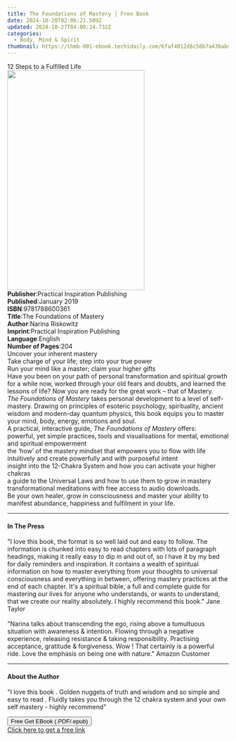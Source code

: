 ```yaml
---
title: The Foundations of Mastery | Free Book
date: 2024-10-20T02:06:21.509Z
updated: 2024-10-27T04:00:14.732Z
categories:
  - Body, Mind & Spirit
thumbnail: https://thmb-001-ebook.techidaily.com/6faf4012d8c56b7a436abc740e4c20e2061199524466c571c4a28a5bfc10fee0.jpg
---
```

<main id="book-container">
  <div class="flex flex-col">
    <div class="book-brief flex-1 py-6 px-4 sm:p-6 md:py-10 md:px-8">
      <!-- brief-->
      <div class="book-brief-main">12 Steps to a Fulfilled Life</div>
    </div>
    <div
      class="book-meta-info flex-1 grid gap-4 col-start-1 col-end-3 row-start-1 sm:mb-6 sm:grid-cols-4 lg:gap-6 lg:col-start-2 lg:row-end-6 lg:row-span-6 lg:mb-0"
    >
      <div
        class="book-meta-info-left place-content-center mt-4 p-4 text-sm leading-6 col-start-2 col-span-2 dark:text-slate-400"
      >
        <img
          class="w-full h-500 object-cover rounded-lg sm:h-255 sm:col-span-2 lg:col-span-full"
          src="https://img-001-ebook.techidaily.com/0cbc806a4fcd98bf4398386d34cbeb48381cc217be782c99a6147663c0f59239.jpg"
          alt=""
          width="312"
          height="500"
        />
      </div>
      <div
        class="book-meta-info-right mt-2 col-start-1 row-start-2 col-span-3 self-center"
      >
        <!-- meta data  -->
        <div class="flex flex-col px-4 md:px-8">
          <div class="flex-1">
            <strong>Publisher</strong>:<span class="px-2"
              >Practical Inspiration Publishing</span
            >
          </div>
          <div class="flex-1">
            <strong>Published</strong>:<span class="px-2">January 2019</span>
          </div>
          <div class="flex-1">
            <strong>ISBN</strong>:<span class="px-2">9781788600361</span>
          </div>
          <div class="flex-1">
            <strong>Title</strong>:<span class="px-2"
              >The Foundations of Mastery</span
            >
          </div>
          <div class="flex-1">
            <strong>Author</strong>:<span class="px-2">Narina Riskowitz</span>
          </div>
          <div class="flex-1">
            <strong>Imprint</strong>:<span class="px-2"
              >Practical Inspiration Publishing</span
            >
          </div>
          <div class="flex-1">
            <strong>Language</strong>:<span class="px-2">English</span>
          </div>
          <div class="flex-1">
            <strong>Number of Pages</strong>:<span class="px-2">204</span>
          </div>
        </div>
      </div>
    </div>
    <div class="book-description flex-1 py-6 px-4 sm:p-6 md:py-10 md:px-8">
      <div class="book-description-main">
        <div accordion-content="" id="description">
          Uncover your inherent mastery<br />Take charge of your life; step into
          your true power<br />Run your mind like a master; claim your higher
          gifts<br />Have you been on your path of personal transformation and
          spiritual growth for a while now, worked through your old fears and
          doubts, and learned the lessons of life? Now you are ready for the
          great work – that of Mastery.<br /><i>The Foundations of Mastery</i>
          takes personal development to a level of self-mastery. Drawing on
          principles of esoteric psychology, spirituality, ancient wisdom and
          modern-day quantum physics, this book equips you to master your mind,
          body, energy, emotions and soul.<br />A practical, interactive guide,
          <i>The Foundations of Mastery</i> offers:<br />powerful, yet simple
          practices, tools and visualisations for mental, emotional and
          spiritual empowerment<br />the ‘how’ of the mastery mindset that
          empowers you to flow with life intuitively and create powerfully and
          with purposeful intent<br />insight into the 12-Chakra System and how
          you can activate your higher chakras<br />a guide to the Universal
          Laws and how to use them to grow in mastery<br />transformational
          meditations with free access to audio downloads.<br />Be your own
          healer, grow in consciousness and master your ability to manifest
          abundance, happiness and fulfilment in your life.
        </div>
        <div class="accordion-fader"></div>
      </div>
    </div>
    <div class="book-excerpts flex-1 py-6 px-4 sm:p-6 md:py-10 md:px-8">
      <!-- excerpts-->
      <div class="book-excerpts-main">
        <hr />
        <h4 class="placeholder placeholder-heading">
          <span>In The Press</span>
        </h4>
        <p>
          "I love this book, the format is so well laid out and easy to follow.
          The information is chunked into easy to read chapters with lots of
          paragraph headings, making it really easy to dip in and out of, so I
          have it by my bed for daily reminders and inspiration. It contains a
          wealth of spiritual information on how to master everything from your
          thoughts to universal consciousness and everything in between,
          offering mastery practices at the end of each chapter. It's a
          spiritual bible, a full and complete guide for mastering our lives for
          anyone who understands, or wants to understand, that we create our
          reality absolutely. I highly recommend this book." Jane Taylor<br /><br />"Narina
          talks about transcending the ego, rising above a tumultuous situation
          with awareness &amp; intention. Flowing through a negative experience,
          releasing resistance &amp; taking responsibility. Practising
          acceptance, gratitude &amp; forgiveness. Wow ! That certainly is a
          powerful ride. Love the emphasis on being one with nature." Amazon
          Customer
        </p>
      </div>
    </div>
    <div class="book-about-author flex-1 py-6 px-4 sm:p-6 md:py-10 md:px-8">
      <!-- about author-->
      <div class="book-main-author-main">
        <hr />
        <h4 class="placeholder placeholder-heading">
          <span>About the Author</span>
        </h4>
        <p>
          "I love this book . Golden nuggets of truth and wisdom and so simple
          and easy to read . Fluidly takes you through the 12 chakra system and
          your own self mastery - highly recommend"
        </p>
      </div>
    </div>
    <div class="book-free-get flex-1 py-6 px-4 sm:p-6 md:py-10 md:px-8">
      <button
        id="btn-free-get"
        class="bg-blue-500 hover:bg-blue-700 text-white font-bold py-2 px-4 rounded"
      >
        Free Get EBook (.PDF/.epub)
      </button>
      <div id="countdown-display" class="px-2 text-lg mt-2"></div>
      <a
        id="free-link"
        class="hidden bg-blue-500 hover:bg-blue-700 text-white font-bold py-2 px-4 rounded"
        href="https://www.ebooks.com/en-us/book/210279741/the-foundations-of-mastery/narina-riskowitz/"
        target="_blank"
        >Click here to get a free link</a
      >
    </div>
    <script>
      let countdownTime = 0;
      let countdownInterval = null;
      document
        .getElementById('btn-free-get')
        .addEventListener('click', startCountdown);
      function startCountdown() {
        countdownTime = new Date().getTime() + 60000 * 3;
        countdownInterval = setInterval(updateCountdown, 1000);
        document.getElementById('btn-free-get').disabled = true;
        document
          .getElementById('btn-free-get')
          .classList.add('bg-gray-500', 'cursor-not-allowed');
      }
      function updateCountdown() {
        let currentTime = new Date().getTime();
        let timeLeft = countdownTime - currentTime;
        let secondsLeft = Math.floor(timeLeft / 1000);
        document.getElementById('countdown-display').innerHTML =
          `Remaining time: ${secondsLeft} seconds.`;
        if (secondsLeft <= 0) {
          clearInterval(countdownInterval);
          document.getElementById('btn-free-get').classList.add('hidden');
          document.getElementById('free-link').classList.remove('hidden');
          document.getElementById('countdown-display').innerHTML = '';
        }
      }
    </script>
  </div>
</main>

<ins class="adsbygoogle"
      style="display:block"
      data-ad-client="ca-pub-7571918770474297"
      data-ad-slot="8358498916"
      data-ad-format="auto"
      data-full-width-responsive="true"></ins>
    